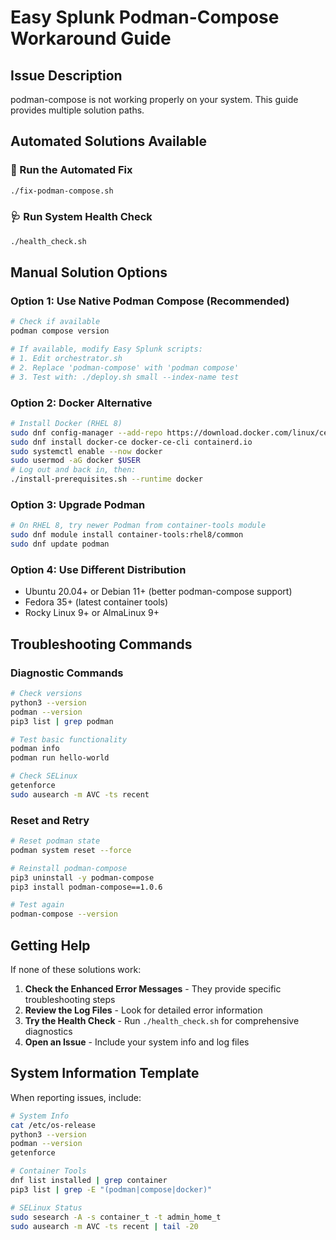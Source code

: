 # Easy Splunk Podman-Compose Workaround Guide

## Issue Description
podman-compose is not working properly on your system. This guide provides multiple solution paths.

## Automated Solutions Available

### 🔧 Run the Automated Fix
```bash
./fix-podman-compose.sh
```

### 🩺 Run System Health Check
```bash
./health_check.sh
```

## Manual Solution Options

### Option 1: Use Native Podman Compose (Recommended)
```bash
# Check if available
podman compose version

# If available, modify Easy Splunk scripts:
# 1. Edit orchestrator.sh
# 2. Replace 'podman-compose' with 'podman compose'
# 3. Test with: ./deploy.sh small --index-name test
```

### Option 2: Docker Alternative
```bash
# Install Docker (RHEL 8)
sudo dnf config-manager --add-repo https://download.docker.com/linux/centos/docker-ce.repo
sudo dnf install docker-ce docker-ce-cli containerd.io
sudo systemctl enable --now docker
sudo usermod -aG docker $USER
# Log out and back in, then:
./install-prerequisites.sh --runtime docker
```

### Option 3: Upgrade Podman
```bash
# On RHEL 8, try newer Podman from container-tools module
sudo dnf module install container-tools:rhel8/common
sudo dnf update podman
```

### Option 4: Use Different Distribution
- Ubuntu 20.04+ or Debian 11+ (better podman-compose support)
- Fedora 35+ (latest container tools)
- Rocky Linux 9+ or AlmaLinux 9+

## Troubleshooting Commands

### Diagnostic Commands
```bash
# Check versions
python3 --version
podman --version
pip3 list | grep podman

# Test basic functionality
podman info
podman run hello-world

# Check SELinux
getenforce
sudo ausearch -m AVC -ts recent
```

### Reset and Retry
```bash
# Reset podman state
podman system reset --force

# Reinstall podman-compose
pip3 uninstall -y podman-compose
pip3 install podman-compose==1.0.6

# Test again
podman-compose --version
```

## Getting Help

If none of these solutions work:

1. **Check the Enhanced Error Messages** - They provide specific troubleshooting steps
2. **Review the Log Files** - Look for detailed error information
3. **Try the Health Check** - Run `./health_check.sh` for comprehensive diagnostics
4. **Open an Issue** - Include your system info and log files

## System Information Template

When reporting issues, include:

```bash
# System Info
cat /etc/os-release
python3 --version
podman --version
getenforce

# Container Tools
dnf list installed | grep container
pip3 list | grep -E "(podman|compose|docker)"

# SELinux Status
sudo sesearch -A -s container_t -t admin_home_t
sudo ausearch -m AVC -ts recent | tail -20
```
